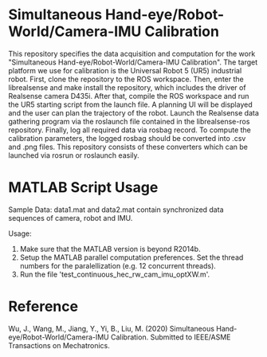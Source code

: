 # Simultaneous Hand-eye/Robot-World/Camera-IMU Calibration
This repository specifies the data acquisition and computation for the work "Simultaneous Hand-eye/Robot-World/Camera-IMU Calibration". The target platform we use for calibration is the Universal Robot 5 (UR5) industrial robot. First, clone the repository to the ROS workspace. Then, enter the librealsense and make install the repository, which includes the driver of Realsense camera D435i. After that, compile the ROS workspace and run the UR5 starting script from the launch file. A planning UI will be displayed and the user can plan the trajectory of the robot. Launch the Realsense data gathering program via the roslaunch file contained in the librealsense-ros repository. Finally, log all required data via rosbag record. To compute the calibration parameters, the logged rosbag should be converted into .csv and .png files. This repository consists of these converters which can be launched via rosrun or roslaunch easily.


# MATLAB Script Usage
Sample Data:
data1.mat and data2.mat contain synchronized data sequences of camera, robot and IMU.

Usage:
1. Make sure that the MATLAB version is beyond R2014b.
2. Setup the MATLAB parallel computation preferences. Set the thread numbers for the paralellization (e.g. 12 concurrent threads).
3. Run the file 'test_continuous_hec_rw_cam_imu_optXW.m'.


# Reference
Wu, J., Wang, M., Jiang, Y., Yi, B., Liu, M. (2020) Simultaneous Hand-eye/Robot-World/Camera-IMU Calibration. Submitted to IEEE/ASME Transactions on Mechatronics.
